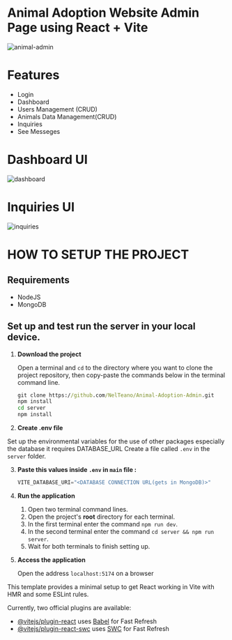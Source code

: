 # Animal Adoption Website Admin Page using React + Vite


![animal-admin](https://github.com/NelTeano/Animal-Adoption-Admin/assets/108077205/e8979d45-41c3-4971-9bb2-e3a304431604)

# Features
<ul>
  <li>Login</li>
  <li>Dashboard</li>
  <li>Users Management (CRUD)</li>
  <li>Animals Data Management(CRUD)</li>
  <li>Inquiries</li>
  <li>See Messeges</li>
</ul>

# Dashboard UI
![dashboard](https://github.com/NelTeano/Animal-Adoption-Admin/assets/108077205/f214a6d1-3b38-4715-9233-1b1ce9b0ed4d)


# Inquiries UI

![inquiries](https://github.com/NelTeano/Animal-Adoption-Admin/assets/108077205/025dfaa6-218f-4778-9476-21e16d7d6835)


# HOW TO SETUP THE PROJECT

## Requirements

<ul>
  <li>NodeJS</li>
  <li>MongoDB</li>
</ul>


## Set up and test run the server in your local device.


1. **Download the project**

    Open a terminal and `cd` to the directory where you want to clone
    the project repository, then copy-paste the commands below in the
    terminal command line.

    ```cmd
    git clone https://github.com/NelTeano/Animal-Adoption-Admin.git
    npm install
    cd server
    npm install
    ```

2. **Create .env file**
  
Set up the environmental variables for the use of other packages especially the database it requires DATABASE_URL
Create a file called `.env` in the
`server` folder.<br>

 3. **Paste this values inside `.env` in `main` file :**

    ```js
    VITE_DATABASE_URI="<DATABASE CONNECTION URL(gets in MongoDB)>"
    ```

   
4. **Run the application**

    1. Open two terminal command lines.
    2. Open the project's **root** directory for each terminal.
    3. In the first terminal enter the command `npm run dev`.
    4. In the second terminal enter the command `cd server && npm run server`.
    5. Wait for both terminals to finish setting up.
  
6. **Access the application**

    Open the address `localhost:5174` on a browser

   

This template provides a minimal setup to get React working in Vite with HMR and some ESLint rules.

Currently, two official plugins are available:

- [@vitejs/plugin-react](https://github.com/vitejs/vite-plugin-react/blob/main/packages/plugin-react/README.md) uses [Babel](https://babeljs.io/) for Fast Refresh
- [@vitejs/plugin-react-swc](https://github.com/vitejs/vite-plugin-react-swc) uses [SWC](https://swc.rs/) for Fast Refresh
